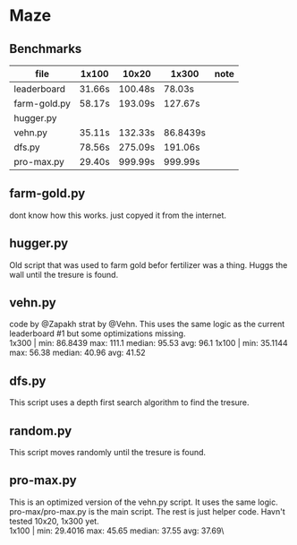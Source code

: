 # Maze

## Benchmarks
| file          | 1x100  | 10x20   | 1x300     | note |
| ------------- | ------ | ------- | --------- | ---- |
| leaderboard   | 31.66s | 100.48s | 78.03s    |      |
| farm-gold.py  | 58.17s | 193.09s | 127.67s   |      |
| hugger.py     |        |         |           |      |
| vehn.py       | 35.11s | 132.33s | 86.8439s  |      |
| dfs.py        | 78.56s | 275.09s | 191.06s   |      |
| pro-max.py    | 29.40s | 999.99s | 999.99s   |      |


## farm-gold.py
dont know how this works. just copyed it from the internet.

## hugger.py
Old script that was used to farm gold befor fertilizer was a thing. Huggs the wall until the tresure is found.

## vehn.py
code by @Zapakh strat by @Vehn.
This uses the same logic as the current leaderboard #1 but some optimizations missing.\
1x300 | min: 86.8439 max: 111.1 median: 95.53 avg: 96.1
1x100 | min: 35.1144 max: 56.38 median: 40.96 avg: 41.52

## dfs.py
This script uses a depth first search algorithm to find the tresure.

## random.py
This script moves randomly until the tresure is found.

## pro-max.py
This is an optimized version of the vehn.py script. It uses the same logic. pro-max/pro-max.py is the main script. The rest is just helper code. Havn't tested 10x20, 1x300 yet.\
1x100 | min: 29.4016 max: 45.65 median: 37.55 avg: 37.69\
